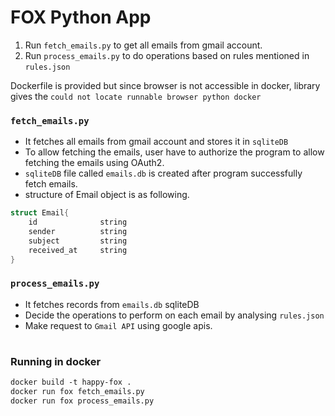 # FOX Python App


1. Run `fetch_emails.py` to get all emails from gmail account.
2. Run `process_emails.py` to do operations based on rules mentioned in `rules.json`

Dockerfile is provided but since browser is not accessible in docker, library gives the `could not locate runnable browser python docker` 


### `fetch_emails.py`

* It fetches all emails from gmail account and stores it in `sqliteDB`
* To allow fetching the emails, user have to authorize the program to allow fetching the emails using OAuth2.
* `sqliteDB` file called `emails.db` is created after program successfully fetch emails.
* structure of Email object is as following.

```CPP
struct Email{
    id              string
    sender          string
    subject         string
    received_at     string
}
```


### `process_emails.py`

* It fetches records from `emails.db` sqliteDB
* Decide the operations to perform on each email by analysing `rules.json`
* Make request to `Gmail API` using google apis.


#
### Running in docker
```Dockerfile
docker build -t happy-fox .
docker run fox fetch_emails.py
docker run fox process_emails.py
```